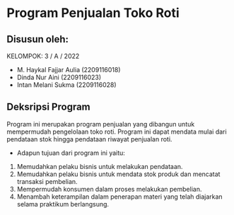# Program Penjualan Toko Roti

## Disusun oleh:
KELOMPOK: 3 / A / 2022
  - M. Haykal Fajjar Aulia (2209116018)
  - Dinda Nur Aini (2209116023)
  - Intan Melani Sukma (2209116028)

## Deksripsi Program
Program ini merupakan program penjualan yang dibangun untuk mempermudah pengelolaan toko roti. Program ini dapat mendata mulai dari pendataan stok hingga pendataan riwayat penjualan roti.
- Adapun tujuan dari program ini yaitu:
1. Memudahkan pelaku bisnis untuk melakukan pendataan.
2. Memudahkan pelaku bisnis untuk mendata stok produk dan mencatat transaksi pembelian.
3. Mempermudah konsumen dalam proses melakukan pembelian.
4. Menambah keterampilan dalam penerapan materi yang telah diajarkan selama praktikum berlangsung.
